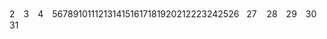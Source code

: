 <!DOCTYPE html>2　3　4　5<html xmlns="http://www.w3.org/1999/xhtml" lang="en">6<head><meta name="ROBOTS" content="INDEX, FOLLOW" xmlns:c="urn:msdn-com:mtps/2004/1/common" xmlns="http://www.w3.org/1999/xhtml"></meta>7<meta name="author" content="JimacoMS" xmlns:c="urn:msdn-com:mtps/2004/1/common" xmlns="http://www.w3.org/1999/xhtml"></meta>8<meta name="ms.TocTitle" content="Operations on the signed-in user" xmlns:c="urn:msdn-com:mtps/2004/1/common" xmlns="http://www.w3.org/1999/xhtml"></meta>9<meta name="search.ms_sitename" content="MSDN" xmlns:c="urn:msdn-com:mtps/2004/1/common" xmlns="http://www.w3.org/1999/xhtml"></meta>10<meta name="search.ms_docsetname" content="CE_aad-graph-api-docs-pr_CE" xmlns:c="urn:msdn-com:mtps/2004/1/common" xmlns="http://www.w3.org/1999/xhtml"></meta>11<meta name="version" content="0" xmlns:c="urn:msdn-com:mtps/2004/1/common" xmlns="http://www.w3.org/1999/xhtml"></meta>12<meta name="ms.contentlang" content="en-us" xmlns:c="urn:msdn-com:mtps/2004/1/common" xmlns="http://www.w3.org/1999/xhtml"></meta>13<meta name="ms.sitename" content="MSDN" xmlns:c="urn:msdn-com:mtps/2004/1/common" xmlns="http://www.w3.org/1999/xhtml"></meta>14<meta name="search.ms_product" content="AzureGraph" xmlns:c="urn:msdn-com:mtps/2004/1/common" xmlns="http://www.w3.org/1999/xhtml"></meta>15<meta name="ms.depotname" content="AzureGraph.CE_aad-graph-api-docs-pr_CE" xmlns:c="urn:msdn-com:mtps/2004/1/common" xmlns="http://www.w3.org/1999/xhtml"></meta>16<meta name="ms.publishtime" content="2016-08-26 07:31 PM" xmlns:c="urn:msdn-com:mtps/2004/1/common" xmlns="http://www.w3.org/1999/xhtml"></meta>17<meta name="ms.gitcommit" content="https://github.com/Microsoft/aad-graph-api-docs-pr/blob/c7884bc0f5c010c38288d9cca53c38a6ae0acbe7/docs/api/signed-in-user-operations.md" xmlns:c="urn:msdn-com:mtps/2004/1/common" xmlns="http://www.w3.org/1999/xhtml"></meta>18<meta name="ms.giturl" content="https://github.com/Microsoft/aad-graph-api-docs-pr/blob/master/docs/api/signed-in-user-operations.md" xmlns:c="urn:msdn-com:mtps/2004/1/common" xmlns="http://www.w3.org/1999/xhtml"></meta>19<meta name="ms.documentid" content="3c9d5104-cda2-9ac5-616c-68aba38d5108" xmlns:c="urn:msdn-com:mtps/2004/1/common" xmlns="http://www.w3.org/1999/xhtml"></meta>20<meta name="ms.opspagetype" content="Conceptual" xmlns:c="urn:msdn-com:mtps/2004/1/common" xmlns="http://www.w3.org/1999/xhtml"></meta>21<meta name="canonical_url" content="https://int.msdn.microsoft.com/en-us/library/azure/ad/graph/api/signed-in-user-operations" xmlns:c="urn:msdn-com:mtps/2004/1/common" xmlns="http://www.w3.org/1999/xhtml"></meta>22<meta name="content_type" content="text/html" xmlns:c="urn:msdn-com:mtps/2004/1/common" xmlns="http://www.w3.org/1999/xhtml"></meta>23<meta name="content_uri" content="https://opdhsblobprod02.blob.core.windows.net/contents/a72ffb9545ff48ed9649a0d004ee9729/690a3fc1cf7f426fb0f5ce4e2c247a01" xmlns:c="urn:msdn-com:mtps/2004/1/common" xmlns="http://www.w3.org/1999/xhtml"></meta>24<meta name="content_secondary_uri" content="https://opdhsblobprod02-secondary.blob.core.windows.net/contents/a72ffb9545ff48ed9649a0d004ee9729/690a3fc1cf7f426fb0f5ce4e2c247a01" xmlns:c="urn:msdn-com:mtps/2004/1/common" xmlns="http://www.w3.org/1999/xhtml"></meta>25<meta name="ms.contentsource" content="OP" xmlns:c="urn:msdn-com:mtps/2004/1/common" xmlns="http://www.w3.org/1999/xhtml"></meta><link rel="canonical" href="https://int.msdn.microsoft.com/en-us/library/azure/ad/graph/api/signed-in-user-operations" />26    <title>Azure AD Graph API Operations on the Signed-in User</title>27    <meta name="viewport" content="width=device-width, initial-scale=1.0" />28　29　30　31<meta name="AmbientContext" content="{&quot;insight.perf_timing&quot;:true,&quot;display.use_large_font&quot;:true,&quot;layout.limit_max_width&quot;:false,&quot;AmbientContextId&quot;:&quot;AE5106CD-A295-4171-ADD1-81FF235AFEB8&quot;,&quot;insight.use_wedcs_vnext&quot;:true,&quot;display.high_contrast&quot;:true,&quot;AmbientContextDownstream&quot;:{&quot;LogTrace&quot;:false}}" />

